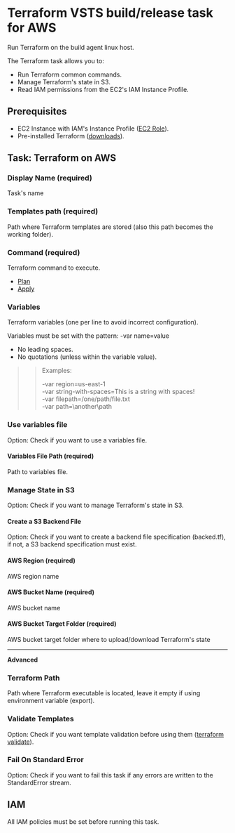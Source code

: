 # Terraform VSTS build/release task for AWS  

Run Terraform on the build agent linux host.  

The Terraform task allows you to:  

- Run Terraform common commands.  
- Manage Terraform's state in S3.  
- Read IAM permissions from the EC2's IAM Instance Profile.  

## Prerequisites  

- EC2 Instance with IAM's Instance Profile ([EC2 Role](https://www.terraform.io/docs/providers/aws/index.html)).  
- Pre-installed Terraform ([downloads](https://www.terraform.io/downloads.html)).  

## Task: Terraform on AWS  

### Display Name (required)  

Task's name

### Templates path (required)  

Path where Terraform templates are stored (also this path becomes the working folder).  

### Command (required)  

Terraform command to execute.  

- [Plan](https://www.terraform.io/docs/commands/plan.html)  
- [Apply](https://www.terraform.io/docs/commands/apply.html)  

### Variables  

Terraform variables (one per line to avoid incorrect configuration).  

Variables must be set with the pattern: -var name=value

- No leading spaces.
- No quotations (unless within the variable value).

>> Examples:
>>  
>> -var region=us-east-1  
>> -var string-with-spaces=This is a string with spaces!  
>> -var filepath=/one/path/file.txt  
>> -var path=\another\path

### Use variables file  

Option: Check if you want to use a variables file.  

#### Variables File Path (required)  

Path to variables file.  

### Manage State in S3  

Option: Check if you want to manage Terraform's state in S3.  

#### Create a S3 Backend File  

Option: Check if you want to create a backend file specification (backed.tf), if not, a S3 backend specification must exist.  

#### AWS Region (required)  

AWS region name  

#### AWS Bucket Name (required)  

AWS bucket name  

#### AWS Bucket Target Folder (required)  

AWS bucket target folder where to upload/download Terraform's state

----

**Advanced**  

### Terraform Path  

Path where Terraform executable is located, leave it empty if using environment variable (export).  

### Validate Templates  

Option: Check if you want template validation before using them ([terraform validate]((https://www.terraform.io/docs/commands/validate.html))).  

### Fail On Standard Error  

Option: Check if you want to fail this task if any errors are written to the StandardError stream.  

## IAM  

All IAM policies must be set before running this task.  
